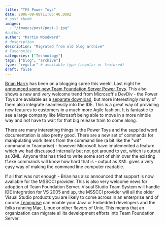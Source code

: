 ```yaml
---
title: "TFS Power Toys"
date: 2006-09-08T11:05:40.000Z
# post thumb
images:
  - "/images/post/post-1.jpg"
#author
author: "Martin Woodward"
# description
description: "Migrated from old blog archive"
# Taxonomies
categories: ["Technology"]
tags: ["blog", "archive"]
type: "regular" # available type (regular or featured)
draft: false
---
```


[Brian Harry](http://blogs.msdn.com/bharry/) has been on a blogging spree this week!.  Last night he [announced some new Team Foundation Server Power Toys](http://blogs.msdn.com/bharry/archive/2006/09/07/744993.aspx).  This also shows a new and very welcome trend from Microsoft's DevDiv - the Power Toys are available as a [separate download](http://go.microsoft.com/?linkid=5431080), but more interestingly many of them also integrate seamlessly into the IDE.  This is a great way of providing new features to customers in a much more Agile fashion.  It is fantastic to see a large company like Microsoft being able to move in a more nimble way and not have to wait for that big release train to come along. 

There are many interesting things in the Power Toys and the supplied word documentation is also pretty good.  There are a new set of commands for manipulating work items from the command line (a bit like the "wit" command in Teamprise) - however Microsoft have implemented a feature which we had discussed internally but not got around to yet, which is output as XML.  Anyone that has tried to write some sort of shim over the existing tf.exe commands will know how hard that is - output as XML gives a very easy way of making the command line computer readable. 

If all that was not enough - Brian has also announced that support is now available for the MSSCCI provider.  This is also very welcome news for adoption of Team Foundation Server.  Visual Studio Team System will handle IDE integration for VS 2005 and up, the MSSCCI provider will all the older Visual Studio products you are likely to come across in an enterprise and of course [Teamprise](http://www.teamprise.com) can enable your Java or Embedded developers and the folks running Mac, Linux or other flavors of Unix.  This means that an organization can migrate all its development efforts into Team Foundation Server.